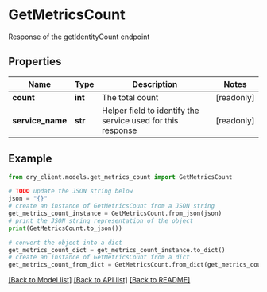 # GetMetricsCount

Response of the getIdentityCount endpoint

## Properties

Name | Type | Description | Notes
------------ | ------------- | ------------- | -------------
**count** | **int** | The total count | [readonly] 
**service_name** | **str** | Helper field to identify the service used for this response | [readonly] 

## Example

```python
from ory_client.models.get_metrics_count import GetMetricsCount

# TODO update the JSON string below
json = "{}"
# create an instance of GetMetricsCount from a JSON string
get_metrics_count_instance = GetMetricsCount.from_json(json)
# print the JSON string representation of the object
print(GetMetricsCount.to_json())

# convert the object into a dict
get_metrics_count_dict = get_metrics_count_instance.to_dict()
# create an instance of GetMetricsCount from a dict
get_metrics_count_from_dict = GetMetricsCount.from_dict(get_metrics_count_dict)
```
[[Back to Model list]](../README.md#documentation-for-models) [[Back to API list]](../README.md#documentation-for-api-endpoints) [[Back to README]](../README.md)


